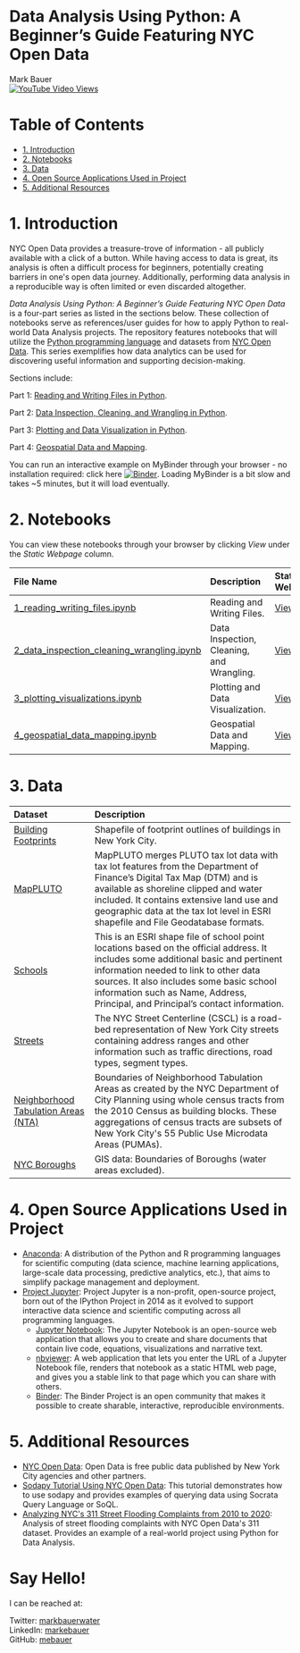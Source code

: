 # Data Analysis Using Python: A Beginner’s Guide Featuring NYC Open Data

Mark Bauer  
[![YouTube Video Views](https://img.shields.io/youtube/views/kobhJAxy3jQ?label=Watch%20Presentation&style=social)](https://www.youtube.com/watch?v=kobhJAxy3jQ)

Table of Contents
=================

   * [1. Introduction](#1-Introduction)
   * [2. Notebooks](#2-Notebooks)
   * [3. Data](#3-Data)
   * [4. Open Source Applications Used in Project](#4-Open-Source-Applications-Used-in-Project)
   * [5. Additional Resources](#5-Additional-Resources)

# 1. Introduction

NYC Open Data provides a treasure-trove of information - all publicly available with a click of a button. While having access to data is great, its analysis is often a difficult process for beginners, potentially creating barriers in one's open data journey. Additionally, performing data analysis in a reproducible way is often limited or even discarded altogether.

*Data Analysis Using Python: A Beginner’s Guide Featuring NYC Open Data* is a four-part series as listed in the sections below. These collection of notebooks serve as references/user guides for how to apply Python to real-world Data Analysis projects. The repository features notebooks that will utilize the [Python programming language](https://www.python.org/) and datasets from [NYC Open Data](https://opendata.cityofnewyork.us/). This series exemplifies how data analytics can be used for discovering useful information and supporting decision-making.

Sections include:

Part 1: [Reading and Writing Files in Python](https://github.com/mebauer/data-analysis-using-python/tree/master/1-reading-writing-files).
 
Part 2: [Data Inspection, Cleaning, and Wrangling in Python](https://github.com/mebauer/data-analysis-using-python/tree/master/2-data-inspection-cleaning-wrangling).

Part 3: [Plotting and Data Visualization in Python](https://github.com/mebauer/data-analysis-using-python/tree/master/3-plotting-data-visualizations).

Part 4: [Geospatial Data and Mapping](https://github.com/mebauer/data-analysis-using-python/tree/master/4-geospatial-data-mapping).

You can run an interactive example on MyBinder through your browser - no installation required: click here [![Binder](https://mybinder.org/badge_logo.svg)](https://mybinder.org/v2/gh/mebauer/data-analysis-using-python/HEAD?filepath=mybinder-examples%2Fexamples.ipynb). Loading MyBinder is a bit slow and takes ~5 minutes, but it will load eventually.

# 2. Notebooks

You can view these notebooks through your browser by clicking *View* under the *Static Webpage* column.  

| File Name | Description | Static Webpage |
| :-------- | :---------- | :------------- |
| [1_reading_writing_files.ipynb](https://github.com/mebauer/data-analysis-using-python/blob/master/1-reading-writing-files/1_reading_writing_files.ipynb) | Reading and Writing Files. | [View](https://nbviewer.jupyter.org/github/mebauer/data-analysis-using-python/blob/master/1-reading-writing-files/1_reading_writing_files.ipynb) |
| [2_data_inspection_cleaning_wrangling.ipynb](https://github.com/mebauer/data-analysis-using-python/blob/master/2-data-inspection-cleaning-wrangling/2_data_inspection_cleaning_wrangling.ipynb) | Data Inspection, Cleaning, and Wrangling. | [View](https://nbviewer.jupyter.org/github/mebauer/data-analysis-using-python/blob/master/2-data-inspection-cleaning-wrangling/2_data_inspection_cleaning_wrangling.ipynb) |
| [3_plotting_visualizations.ipynb](https://github.com/mebauer/data-analysis-using-python/blob/master/3-plotting-data-visualizations/3_plotting_visualizations.ipynb) | Plotting and Data Visualization. | [View](https://nbviewer.jupyter.org/github/mebauer/data-analysis-using-python/blob/master/3-plotting-data-visualizations/3_plotting_visualizations.ipynb) |
| [4_geospatial_data_mapping.ipynb](https://github.com/mebauer/data-analysis-using-python/blob/master/4-geospatial-data-mapping/4_geospatial_data_mapping.ipynb) | Geospatial Data and Mapping. | [View](https://nbviewer.jupyter.org/github/mebauer/data-analysis-using-python/blob/master/4-geospatial-data-mapping/4_geospatial_data_mapping.ipynb) |

# 3. Data 

| Dataset | Description |
| :-------- | :---------- |
| [Building Footprints](https://data.cityofnewyork.us/Housing-Development/Building-Footprints/nqwf-w8eh) | Shapefile of footprint outlines of buildings in New York City. |
| [MapPLUTO](https://www1.nyc.gov/site/planning/data-maps/open-data/dwn-pluto-mappluto.page) | MapPLUTO merges PLUTO tax lot data with tax lot features from the Department of Finance’s Digital Tax Map (DTM) and is available as shoreline clipped and water included. It contains extensive land use and geographic data at the tax lot level in ESRI shapefile and File Geodatabase formats. |
| [Schools](https://data.cityofnewyork.us/Education/School-Point-Locations/jfju-ynrr) | This is an ESRI shape file of school point locations based on the official address.  It includes some additional basic and pertinent information needed to link to other data sources. It also includes some basic school information such as Name, Address, Principal, and Principal’s contact information. |
| [Streets](https://data.cityofnewyork.us/City-Government/NYC-Street-Centerline-CSCL-/exjm-f27b) | The NYC Street Centerline (CSCL) is a road-bed representation of New York City streets containing address ranges and other information such as traffic directions, road types, segment types. |
| [Neighborhood Tabulation Areas (NTA)](https://data.cityofnewyork.us/City-Government/Neighborhood-Tabulation-Areas-NTA-/cpf4-rkhq) | Boundaries of Neighborhood Tabulation Areas as created by the NYC Department of City Planning using whole census tracts from the 2010 Census as building blocks. These aggregations of census tracts are subsets of New York City's 55 Public Use Microdata Areas (PUMAs). |
| [NYC Boroughs](https://data.cityofnewyork.us/City-Government/Borough-Boundaries/tqmj-j8zm) | GIS data: Boundaries of Boroughs (water areas excluded). |

# 4. Open Source Applications Used in Project 

- [Anaconda](https://www.anaconda.com/): A distribution of the Python and R programming languages for scientific computing (data science, machine learning applications, large-scale data processing, predictive analytics, etc.), that aims to simplify package management and deployment.  
- [Project Jupyter](https://jupyter.org/index.html): Project Jupyter is a non-profit, open-source project, born out of the IPython Project in 2014 as it evolved to support interactive data science and scientific computing across all programming languages.  
    - [Jupyter Notebook](https://jupyter.org/try): The Jupyter Notebook is an open-source web application that allows you to create and share documents that contain live code, equations, visualizations and narrative text.
    - [nbviewer](https://nbviewer.jupyter.org/): A web application that lets you enter the URL of a Jupyter Notebook file, renders that notebook as a static HTML web page, and gives you a stable link to that page which you can share with others.
    - [Binder](https://mybinder.org/): The Binder Project is an open community that makes it possible to create sharable, interactive, reproducible environments.

# 5. Additional Resources

- [NYC Open Data](https://opendata.cityofnewyork.us/): Open Data is free public data published by New York City agencies and other partners.  
- [Sodapy Tutorial Using NYC Open Data](https://github.com/mebauer/sodapy-tutorial-nyc-open-data): This tutorial demonstrates how to use sodapy and provides examples of querying data using Socrata Query Language or SoQL.  
- [Analyzing NYC's 311 Street Flooding Complaints from 2010 to 2020](https://github.com/mebauer/nyc-311-street-flooding): Analysis of street flooding complaints with NYC Open Data's 311 dataset. Provides an example of a real-world project using Python for Data Analysis.


# Say Hello!   

I can be reached at:  

Twitter: [markbauerwater](https://twitter.com/markbauerwater)  
LinkedIn: [markebauer](https://www.linkedin.com/in/markebauer/)  
GitHub: [mebauer](https://github.com/mebauer)

